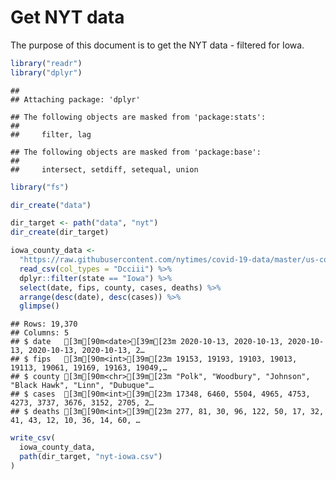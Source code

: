 Get NYT data
================

The purpose of this document is to get the NYT data - filtered for Iowa.

``` r
library("readr")
library("dplyr")
```

    ## 
    ## Attaching package: 'dplyr'

    ## The following objects are masked from 'package:stats':
    ## 
    ##     filter, lag

    ## The following objects are masked from 'package:base':
    ## 
    ##     intersect, setdiff, setequal, union

``` r
library("fs")
```

``` r
dir_create("data")

dir_target <- path("data", "nyt")
dir_create(dir_target)
```

``` r
iowa_county_data <- 
  "https://raw.githubusercontent.com/nytimes/covid-19-data/master/us-counties.csv" %>%
  read_csv(col_types = "Dcciii") %>%
  dplyr::filter(state == "Iowa") %>%
  select(date, fips, county, cases, deaths) %>%
  arrange(desc(date), desc(cases)) %>%
  glimpse()
```

    ## Rows: 19,370
    ## Columns: 5
    ## $ date   [3m[90m<date>[39m[23m 2020-10-13, 2020-10-13, 2020-10-13, 2020-10-13, 2020-10-13, 2…
    ## $ fips   [3m[90m<int>[39m[23m 19153, 19193, 19103, 19013, 19113, 19061, 19169, 19163, 19049,…
    ## $ county [3m[90m<chr>[39m[23m "Polk", "Woodbury", "Johnson", "Black Hawk", "Linn", "Dubuque"…
    ## $ cases  [3m[90m<int>[39m[23m 17348, 6460, 5504, 4965, 4753, 4273, 3737, 3676, 3152, 2705, 2…
    ## $ deaths [3m[90m<int>[39m[23m 277, 81, 30, 96, 122, 50, 17, 32, 41, 43, 12, 10, 36, 14, 60, …

``` r
write_csv(
  iowa_county_data,
  path(dir_target, "nyt-iowa.csv")
)
```
